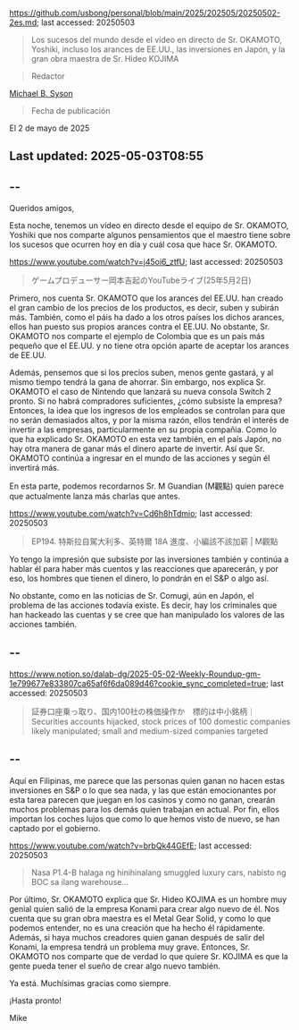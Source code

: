 https://github.com/usbong/personal/blob/main/2025/202505/20250502-2es.md; last accessed: 20250503

> Los sucesos del mundo desde el vídeo en directo de Sr. OKAMOTO, Yoshiki, incluso los arances de EE.UU., las inversiones en Japón, y la gran obra maestra de Sr. Hideo KOJIMA

> Redactor

[Michael B. Syson](https://www.linkedin.com/in/michaelsyson/)

> Fecha de publicación

El 2 de mayo de 2025

## Last updated: 2025-05-03T08:55

## --

Queridos amigos,

Esta noche, tenemos un vídeo en directo desde el equipo de Sr. OKAMOTO, Yoshiki que nos comparte algunos pensamientos que el maestro tiene sobre los sucesos que ocurren hoy en día y cuál cosa que hace Sr. OKAMOTO. 

https://www.youtube.com/watch?v=j45oi6_ztfU; last accessed: 20250503

> ゲームプロデューサー岡本吉起のYouTubeライブ(25年5月2日) 

Primero, nos cuenta Sr. OKAMOTO que los arances del EE.UU. han creado el gran cambio de los precios de los productos, es decir, suben y subirán más. También, como el páis ha dado a los otros países los dichos arances, ellos han puesto sus propios arances contra el EE.UU. No obstante, Sr. OKAMOTO nos comparte el ejemplo de Colombia que es un país más pequeño que el EE.UU. y no tiene otra opción aparte de aceptar los arances de EE.UU. 

Además, pensemos que si los precios suben, menos gente gastará, y al mismo tiempo tendrá la gana de ahorrar. Sin embargo, nos explica Sr. OKAMOTO el caso de Nintendo que lanzará su nueva consola Switch 2 pronto. Si no habrá compradores suficientes, ¿cómo subsiste la empresa? Entonces, la idea que los ingresos de los empleados se controlan para que no serán demasiados altos, y por la misma razón, ellos tendrán el interés de invertir a las empresas, particularmente en su propia compañia. Como lo que ha explicado Sr. OKAMOTO en esta vez también, en el país Japón, no hay otra manera de ganar más el dinero aparte de invertir. Así que Sr. OKAMOTO continúa a ingresar en el mundo de las acciones y según él invertirá más.

En esta parte, podemos recordarnos Sr. M Guandian (M觀點) quien parece que actualmente lanza más charlas que antes. 

https://www.youtube.com/watch?v=Cd6h8hTdmio; last accessed: 20250503

>  EP194. 特斯拉自駕大利多、英特爾 18A 進度、小編該不該加薪 | M觀點 

Yo tengo la impresión que subsiste por las inversiones también y continúa a hablar él para haber más cuentos y las reacciones que aparecerán, y por eso, los hombres que tienen el dinero, lo pondrán en el S&P o algo así. 

No obstante, como en las noticias de Sr. Comugi, aún en Japón, el problema de las acciones todavía existe. Es decir, hay los criminales que han hackeado las cuentas y se cree que han manipulado los valores de las acciones también.

## --

https://www.notion.so/dalab-dg/2025-05-02-Weekly-Roundup-gm-1e799677e833807ca65af6f6da089d46?cookie_sync_completed=true; last accessed: 20250503

> 証券口座乗っ取り、国内100社の株価操作か　標的は中小銘柄｜Securities accounts hijacked, stock prices of 100 domestic companies likely manipulated; small and medium-sized companies targeted

## --

Aquí en Filipinas, me parece que las personas quien ganan no hacen estas inversiones en S&P o lo que sea nada, y las que están emocionantes por esta tarea parecen que juegan en los casinos y como no ganan, crearán muchos problemas para los demás quien trabajan en actual. Por fin, ellos importan los coches lujos que como lo que hemos visto de nuevo, se han captado por el gobierno.

https://www.youtube.com/watch?v=brbQk44GEfE; last accessed: 20250503

> Nasa P1.4-B halaga ng hinihinalang smuggled luxury cars, nabisto ng BOC sa ilang warehouse... 

Por último, Sr. OKAMOTO explica que Sr. Hideo KOJIMA es un hombre muy genial quien salió de la empresa Konami para crear algo nuevo de él. Nos cuenta que su gran obra maestra es el Metal Gear Solid, y como lo que podemos entender, no es una creación que ha hecho él rápidamente. Además, si haya muchos creadores quien ganan después de salir del Konami, la empresa tendrá un problema muy grave. Entonces, Sr. OKAMOTO nos comparte que de verdad lo que quiere Sr. KOJIMA es que la gente pueda tener el sueño de crear algo nuevo también.

Ya está. Muchísimas gracias como siempre.

¡Hasta pronto!

Mike
